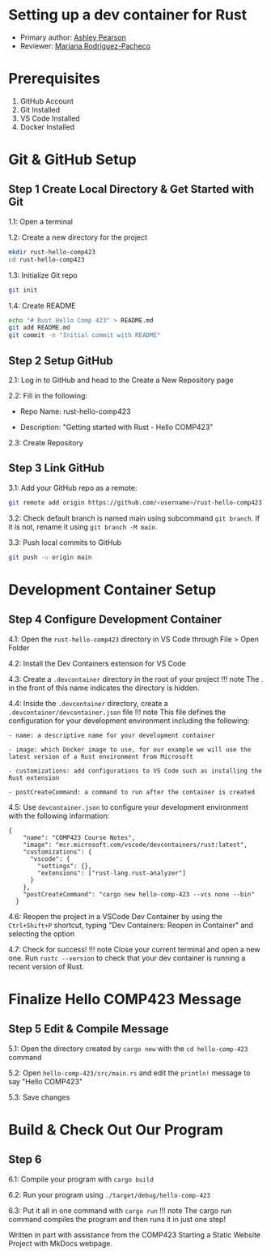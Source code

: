 # Setting up a dev container for Rust

* Primary author: [Ashley Pearson](https://github.com/uncapearso2)
* Reviewer: [Mariana Rodriguez-Pacheco](http://github.com/marianarp754)


# Prerequisites
1. GitHub Account
2. Git Installed
3. VS Code Installed
4. Docker Installed


# Git & GitHub Setup
## Step 1 Create Local Directory & Get Started with Git
1.1: Open a terminal

1.2: Create a new directory for the project

````bash
mkdir rust-hello-comp423
cd rust-hello-comp423
````

1.3: Initialize Git repo

````bash
git init
````

1.4: Create README

````bash
echo "# Rust Hello Comp 423" > README.md
git add README.md
git commit -m "Initial commit with README"
````

## Step 2 Setup GitHub
2.1: Log in to GitHub and head to the Create a New Repository page

2.2: Fill in the following:

- Repo Name: rust-hello-comp423

- Description: "Getting started with Rust - Hello COMP423"

2.3: Create Repository

## Step 3 Link GitHub
3.1: Add your GitHub repo as a remote:
````bash
git remote add origin https://github.com/<username>/rust-hello-comp423.git
````

3.2: Check default branch is named main using subcommand `git branch`. If it is not, rename it using `git branch -M main`.

3.3: Push local commits to GitHub
````bash
git push -u origin main
````


# Development Container Setup
## Step 4 Configure Development Container
4.1: Open the `rust-hello-comp423` directory in VS Code through File > Open Folder

4.2: Install the Dev Containers extension for VS Code

4.3: Create a `.devcontainer` directory in the root of your project
!!! note
    The . in the front of this name indicates the directory is hidden.

4.4: Inside the `.devcontainer` directory, create a `.devcontainer/devcontainer.json` file
!!! note
    This file defines the configuration for your development environment including the following:
    
    - name: a descriptive name for your development container
    
    - image: which Docker image to use, for our example we will use the latest version of a Rust environment from Microsoft
    
    - customizations: add configurations to VS Code such as installing the Rust extension
    
    - postCreateCommand: a command to run after the container is created

4.5: Use `devcontainer.json` to configure your development environment with the following information:
````
{
    "name": "COMP423 Course Notes",
    "image": "mcr.microsoft.com/vscode/devcontainers/rust:latest",
    "customizations": {
      "vscode": {
        "settings": {},
        "extensions": ["rust-lang.rust-analyzer"]
      }
    },
    "postCreateCommand": "cargo new hello-comp-423 --vcs none --bin"
  }
````

4.6: Reopen the project in a VSCode Dev Container by using the `Ctrl+Shift+P` shortcut, typing "Dev Containers: Reopen in Container" and selecting the option

4.7: Check for success!
!!! note
    Close your current terminal and open a new one. Run `rustc --version` to check that your dev container is running a recent version of Rust.

# Finalize Hello COMP423 Message
## Step 5 Edit & Compile Message

5.1: Open the directory created by `cargo new` with the `cd hello-comp-423` command

5.2: Open `hello-comp-423/src/main.rs` and edit the `println!` message to say "Hello COMP423"

5.3: Save changes

# Build & Check Out Our Program
## Step 6
6.1: Compile your program with `cargo build`

6.2: Run your program using `./target/debug/hello-comp-423`

6.3: Put it all in one command with `cargo run`
!!! note
    The cargo run command compiles the program and then runs it in just one step!



Written in part with assistance from the COMP423 Starting a Static Website Project with MkDocs webpage.
